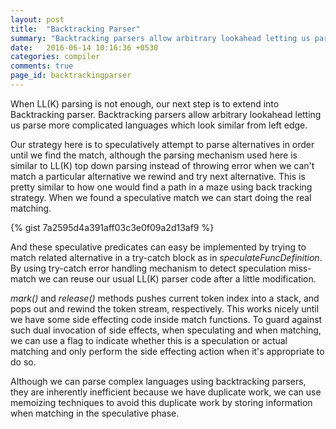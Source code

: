 ```yaml
---
layout: post
title:  "Backtracking Parser"
summary: "Backtracking parsers allow arbitrary lookahead letting us parse more complicated languages which look similar from left edge."
date:   2016-06-14 10:16:36 +0530
categories: compiler
comments: true
page_id: backtrackingparser
---
```

When LL(K) parsing is not enough, our next step is to extend into Backtracking parser. Backtracking parsers allow arbitrary lookahead letting us parse more complicated languages which look similar from left edge.

Our strategy here is to speculatively attempt to parse alternatives in order until we find the match, although the parsing mechanism used here is similar to LL(K) top down parsing instead of throwing error when we can't match a particular alternative we rewind and try next alternative. This is pretty similar to how one would find a path in a maze using back tracking strategy. When we found a speculative match we can start doing the real matching. 

{% gist 7a2595d4a391aff03c3e0f09a2d13af9 %}

And these speculative predicates can easy be implemented by trying to match related alternative in a try-catch block as in *speculateFuncDefinition*. By using try-catch error handling mechanism to detect speculation miss-match we can reuse our usual LL(K) parser code after a little modification.

*mark()* and *release()* methods pushes current token index into a stack, and pops out and rewind the token stream, respectively. This works nicely until we have some side effecting code inside match functions. To guard against such dual invocation of side effects, when speculating and when matching, we can use a flag to indicate whether this is a speculation or actual matching and only perform the side effecting action when it's appropriate to do so.

Although we can parse complex languages using backtracking parsers, they are inherently inefficient because we have duplicate work, we can use memoizing techniques to avoid this duplicate work by storing information when matching in the speculative phase.
